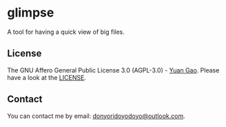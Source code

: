 # glimpse
A tool for having a quick view of big files.

## License
The GNU Affero General Public License 3.0 (AGPL-3.0) - [Yuan Gao](https://github.com/donyori/).
Please have a look at the [LICENSE](LICENSE).

## Contact
You can contact me by email: [<donyoridoyodoyo@outlook.com>](mailto:donyoridoyodoyo@outlook.com).
